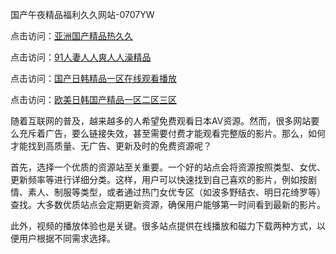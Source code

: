 国产午夜精品福利久久网站-0707YW

点击访问：<a href="https://gsd-agv.pages.dev/">亚洲国产精品热久久</a>

点击访问：<a href="https://gda-c7m.pages.dev/">91人妻人人爽人人澡精品</a>

点击访问：<a href="https://tfda.pages.dev/">国产日韩精品一区在线观看播放</a>

点击访问：<a href="https://bsdf-5f5.pages.dev/">欧美日韩国产精品一区二区三区</a>

随着互联网的普及，越来越多的人希望免费观看日本AV资源。然而，很多网站要么充斥着广告，要么链接失效，甚至需要付费才能观看完整版的影片。那么，如何才能找到高质量、无广告、更新及时的免费资源呢？

首先，选择一个优质的资源站至关重要。一个好的站点会将资源按照类型、女优、更新频率等进行详细分类。这样，用户可以快速找到自己喜欢的影片，例如按剧情、素人、制服等类型，或者通过热门女优专区（如波多野结衣、明日花绮罗等）查找。大多数优质站点会定期更新资源，确保用户能够第一时间看到最新的影片。

此外，视频的播放体验也是关键。很多站点提供在线播放和磁力下载两种方式，以便用户根据不同需求选择。

<span style="display:none;">[Canonical link](）</span>
